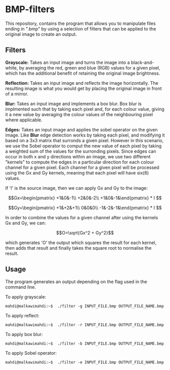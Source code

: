 # BMP-filters

This repository, contains the program that allows you to manipulate files ending in ".bmp" by using a selection of filters that can be applied to the original image to create an output.

## Filters

**Grayscale:** Takes an input image and turns the image into a black-and-white, by averaging the red, green and blue (RGB) values for a given pixel, which has the additional benefit of retaining the original image brightness.

**Reflection:** Takes an input image and reflects the image horizontally. The resulting image is what you would get by placing the original image in front of a mirror.

**Blur:** Takes an input image and implements a box blur. Box blur is implmented such that by taking each pixel and, for each colour value, giving it a new value by averaging the colour values of the neighbouring pixel where applicable.

**Edges:** Takes an input image and applies the sobel operator on the given image. Like **Blur** edge detection works by taking each pixel, and modifying it based on a 3x3 matrix that surronds a given pixel. However in this scenario, we use the Sobel operator to comput the new value of each pixel by taking a weighted sum of the values for the surronding pixels. Since edges can occur in both x and y directions within an image, we use two different "kernels" to compute the edges in a particular direction for each colour channel for a given pixel. Each channel for a given pixel will be processed using the Gx and Gy kernels, meaning that each pixel will have six(6) values. 

If 'I' is the source image, then we can apply Gx and Gy to the image: 

$$Gx=\begin{pmatrix}
+1&0&-1\\
+2&0&-2\\
+1&0&-1&\end{pmatrix} * I $$

$$Gy=\begin{pmatrix}
+1&+2&+1\\
 0&0&0\\
-1&-2&-1&\end{pmatrix} * I $$

In order to combine the values for a given channel after using the kernels Gx and Gy, we can: 

$$O=\sqrt{Gx^2 + Gy^2}$$

which generates 'O' the output which squares the result for each kernel, then adds that result and finally takes the square root to normalise the result. 

## Usage

The program generates an output depending on the flag used in the command line.

To apply grayscale:
```console
mahdi@malkawimahdi:~$  ./filter -g INPUT_FILE.bmp OUTPUT_FILE_NAME.bmp
```


To apply reflect:
```console
mahdi@malkawimahdi:~$  ./filter -r INPUT_FILE.bmp OUTPUT_FILE_NAME.bmp
```

To apply box blur:
```console
mahdi@malkawimahdi:~$  ./filter -b INPUT_FILE.bmp OUTPUT_FILE_NAME.bmp
```

To apply Sobel operator:
```console
mahdi@malkawimahdi:~$  ./filter -e INPUT_FILE.bmp OUTPUT_FILE_NAME.bmp
```
